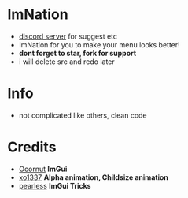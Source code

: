 # ImNation
- [discord server](https://discord.gg/t4MvGyMSM3) for suggest etc
- ImNation for you to make your menu looks better!
- **dont forget to star, fork for support**
- i will delete src and redo later

# Info
- not complicated like others, clean code 

# Credits
- [Ocornut](https://github.com/Ocornut) **ImGui**
- [xo1337](https://github.com/xo1337) **Alpha animation, Childsize animation**
- [pearless](https://github.com/pearless) **ImGui Tricks**
